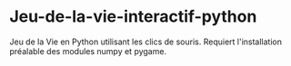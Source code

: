 # Jeu-de-la-vie-interactif-python
Jeu de la Vie en Python utilisant les clics de souris. Requiert l'installation préalable des modules numpy et pygame.

